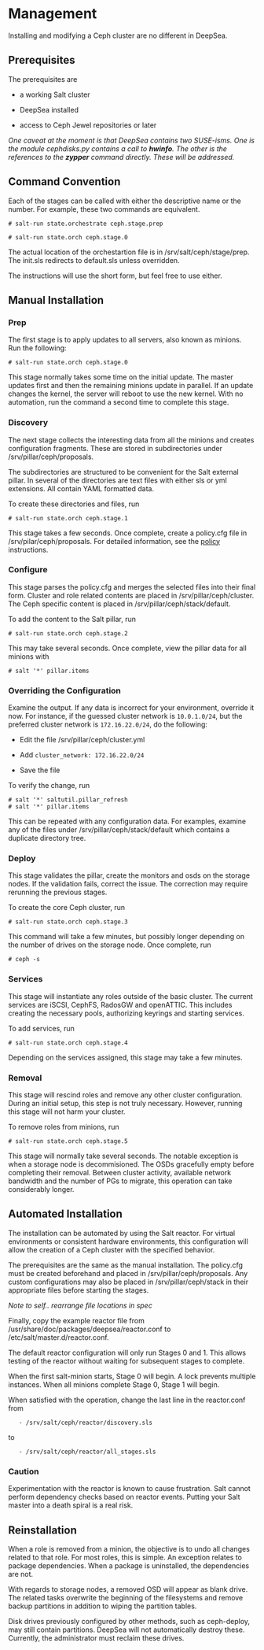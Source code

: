 # Management

Installing and modifying a Ceph cluster are no different in DeepSea.  

## Prerequisites

The prerequisites are

* a working Salt cluster

* DeepSea installed

* access to Ceph Jewel repositories or later

*One caveat at the moment is that DeepSea contains two SUSE-isms.  One is the module cephdisks.py contains a call to **hwinfo**.  The other is the references to the **zypper** command directly. These will be addressed.*

## Command Convention

Each of the stages can be called with either the descriptive name or the number.  For example, these two commands are equivalent.

`# salt-run state.orchestrate ceph.stage.prep`

`# salt-run state.orch ceph.stage.0`

The actual location of the orchestartion file is in /srv/salt/ceph/stage/prep.  The init.sls redirects to default.sls unless overridden.  

The instructions will use the short form, but feel free to use either.

## Manual Installation

### Prep

The first stage is to apply updates to all servers, also known as minions.  Run the following:

```
# salt-run state.orch ceph.stage.0
```

This stage normally takes some time on the initial update.  The master updates first and then the remaining minions update in parallel.  If an update changes the kernel, the server will reboot to use the new kernel.  With no automation, run the command a second time to complete this stage.

### Discovery

The next stage collects the interesting data from all the minions and creates configuration fragments.  These are stored in subdirectories under /srv/pillar/ceph/proposals.  

The subdirectories are structured to be convenient for the Salt external pillar.  In several of the directories are text files with either sls or yml extensions.  All contain YAML formatted data.

To create these directories and files, run

```
# salt-run state.orch ceph.stage.1
```

This stage takes a few seconds.  Once complete, create a policy.cfg file in /srv/pilar/ceph/proposals.  For detailed information, see the [policy](policy) instructions.

### Configure

This stage parses the policy.cfg and merges the selected files into their final form.  Cluster and role related contents are placed in /srv/pillar/ceph/cluster.  The Ceph specific content is placed in /srv/pillar/ceph/stack/default.  

To add the content to the Salt pillar, run

```
# salt-run state.orch ceph.stage.2
```

This may take several seconds.  Once complete, view the pillar data for all minions with
 
```
# salt '*' pillar.items
```

### Overriding the Configuration

Examine the output.  If any data is incorrect for your environment, override it now.  For instance, if the guessed cluster network is `10.0.1.0/24`, but the preferred cluster network is `172.16.22.0/24`, do the following:

* Edit the file /srv/pillar/ceph/cluster.yml

* Add `cluster_network: 172.16.22.0/24`

* Save the file

To verify the change, run

```
# salt '*' saltutil.pillar_refresh
# salt '*' pillar.items
```

This can be repeated with any configuration data.  For examples, examine any of the files under /srv/pillar/ceph/stack/default which contains a duplicate directory tree.

### Deploy

This stage validates the pillar, create the monitors and osds on the storage nodes.  If the validation fails, correct the issue.  The correction may require rerunning the previous stages.

To create the core Ceph cluster, run

```
# salt-run state.orch ceph.stage.3
```

This command will take a few minutes, but possibly longer depending on the number of drives on the storage node.  Once complete, run

```
# ceph -s
```

### Services

This stage will instantiate any roles outside of the basic cluster.  The current services are iSCSI, CephFS, RadosGW and openATTIC.  This includes creating the necessary pools, authorizing keyrings and starting services.

To add services, run 

```
# salt-run state.orch ceph.stage.4
```

Depending on the services assigned, this stage may take a few minutes.

### Removal

This stage will rescind roles and remove any other cluster configuration.  During an initial setup, this step is not truly necessary.  However, running this stage will not harm your cluster.

To remove roles from minions, run

```
# salt-run state.orch ceph.stage.5
```

This stage will normally take several seconds.  The notable exception is when a storage node is decommisioned.  The OSDs gracefully empty before completing their removal.  Between cluster activity, available network bandwidth and the number of PGs to migrate, this operation can take considerably longer.

## Automated Installation

The installation can be automated by using the Salt reactor.  For virtual environments or consistent hardware environments, this configuration will allow the creation of a Ceph cluster with the specified behavior.

The prerequisites are the same as the manual installation.  The policy.cfg must be created beforehand and placed in /srv/pillar/ceph/proposals.  Any custom configurations may also be placed in /srv/pillar/ceph/stack in their appropriate files before starting the stages.

*Note to self.. rearrange file locations in spec*

Finally, copy the example reactor file from /usr/share/doc/packages/deepsea/reactor.conf to /etc/salt/master.d/reactor.conf.  

The default reactor configuration will only run Stages 0 and 1.  This allows testing of the reactor without waiting for subsequent stages to complete.

When the first salt-minion starts, Stage 0 will begin.  A lock prevents multiple instances.  When all minions complete Stage 0, Stage 1 will begin.

When satisfied with the operation, change the last line in the reactor.conf
from 

`   - /srv/salt/ceph/reactor/discovery.sls`

to

`   - /srv/salt/ceph/reactor/all_stages.sls`

### Caution

Experimentation with the reactor is known to cause frustration.  Salt cannot perform dependency checks based on reactor events.  Putting your Salt master into a death spiral is a real risk.

## Reinstallation

When a role is removed from a minion, the objective is to undo all changes related to that role.  For most roles, this is simple.  An exception relates to package dependencies.  When a package is uninstalled, the dependencies are not.  

With regards to storage nodes, a removed OSD will appear as blank drive.  The related tasks overwrite the beginning of the filesystems and remove backup partitions in addition to wiping the partition tables.  

Disk drives previously configured by other methods, such as ceph-deploy, may still contain partitions.  DeepSea will not automatically destroy these.  Currently, the administrator must reclaim these drives.


